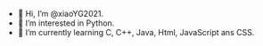 - 👋 Hi, I’m @xiaoYG2021.
- 👀 I’m interested in Python.
- 🌱 I’m currently learning C, C++, Java, Html, JavaScript ans CSS.

<!---
xiaoYG2021/xiaoYG2021 is a ✨ special ✨ repository because its `README.md` (this file) appears on your GitHub profile.
You can click the Preview link to take a look at your changes.
--->
